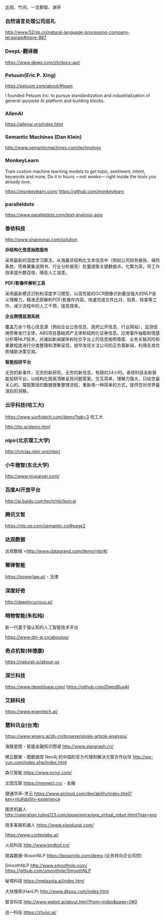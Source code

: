 达观、竹间、一览群智、渊亭

### 自然语言处理公司巡礼

<http://www.52nlp.cn/natural-language-processing-company-teragram#more-887>





### DeepL-翻译器

<https://www.deepl.com/zh/docs-api/>





### Petuum(Eric P. Xing)

<https://petuum.com/about/#team>

I founded Petuum Inc. to pursue standardization and industrialization of general-purpose AI platform and building blocks.



### AllenAI

<https://allenai.org/index.html>

### Semantic Machines (Dan Klein)

<http://www.semanticmachines.com/technology>



### MonkeyLearn

Train custom machine learning models to get topic, sentiment, intent, keywords and more.
Do it in hours —not weeks— right inside the tools you already love.

<https://monkeylearn.com/> <https://github.com/monkeylearn>



### paralleldots

<https://www.paralleldots.com/text-analysis-apis>



### 香侬科技

<http://www.shannonai.com/solution>

**非结构化信息抽取服务**

采用最新的深度学习算法，从海量非结构化文本信息中（例如公司财务报告、保险条款、债券募集说明书、行业分析报告）批量提取关键数据点，化繁为简，将工作效率提升数百倍，降低人工误差。

**PDF/影像件解析工具**

采用最新模式识别和深度学习模型，以高性能的OCR图像识别叠加强大的NLP语义理解力，精准还原解析PDF/影像件内容。快速完成文件比对、验真、核查等工作，减少流程中的人工干预，提高效率。

**企业舆情监测系统**

覆盖万余个核心信息源（例如企业公告信息、政府公开信息、行业网站），监测信用债券发行主体，ABS项目基础资产主体和结构化证券信息。应用事件抽取和情感分析等NLP技术，对诸如新闻媒体和社交平台上的信息按照情感、业务关联风险和重要程度进行分类整理和清晰呈现。提早发现关注公司的正负面新闻，利用先发优势辅助决策交易。

**智能投研平台**

无穷的新事件，无穷的新研究，无穷的新信息，有限的24小时。香侬科技全新智能投研平台，以结构化图表清晰呈现问题答案。交互简单，理解力强大，只给您最关心的。摆脱繁琐的数据搜集整理流程，重新用一种简单的方式，提供您对世界最深刻的洞察。



### 云孚科技(哈工大)

<https://www.yunfutech.com/demo?tab=3> 哈工大

<http://ltp.ai/demo.html>

### nlpir(北京理工大学)

<http://ictclas.nlpir.org/nlpir/> 



### 小牛雅智(东北大学)

<http://www.niuparser.com/>



### 百度AI开放平台

<http://ai.baidu.com/tech/nlp/lexical>



### 腾讯文智

<https://nlp.qq.com/semantic.cgi#page2>



### 达观数据

达观数据 <http://www.datagrand.com/demo/nlp/#/



### 幂律智能

<https://powerlaw.ai/> - 法律



### 深度好奇 

http://deeplycurious.ai/



### 暗物智能(朱松纯)

新一代基于强认知的人工智能技术平台

<https://www.dm-ai.cn/aboutus/>



### 奇点机智(林德康)

https://naturali.io/about-us



### 深兰科技

<https://www.deepblueai.com/> <https://github.com/DeepBlueAI>



### 艾耕科技

<https://www.eigentech.ai/>



### 慧科讯业(台湾)

<https://www.wisers.ai/zh-cn/browse/single-article-analysis/>





海致星图 - 智能金融知识图谱 <http://www.stargraph.cn/>

微云数聚 - 图数据库 Neo4j 的中国的官方代理和解决方案合作伙伴 <http://we-yun.com/index.php/index.html>





森亿智能 https://www.synyi.com/



文因互联 <https://memect.cn/> - 金融



捷通华声-灵云 <https://www.aicloud.com/dev/ability/index.html?key=nlu#ability-experience>



图灵机器人 <http://operation.tuling123.com/experience/exp_virtual_robot.jhtml?nav=exp>



晓多客服机器人 <https://www.xiaoduoai.com/>



https://www.cortexlabs.ai/



火焰科技 http://www.birdbot.cn/



玻森数据-BosonNLP <https://bosonnlp.com/demo> (业务转向企业风控)



SmoothNLP http://www.smoothnlp.com/ <https://github.com/smoothnlp/SmoothNLP>



秘塔科技 <https://metasota.ai/index.html>



大快搜索(HanLP) <http://www.dksou.com/index.html>





智言科技 <http://www.webot.ai/about.html?from=index&page=0#0>



追一科技 https://zhuiyi.ai/








